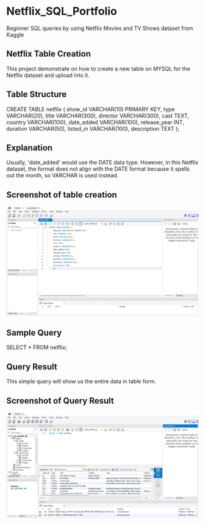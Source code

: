 # Netflix_SQL_Portfolio
Beginner SQL queries by using Netflix Movies and TV Shows dataset from Kaggle

## Netflix Table Creation
This project demonstrate on how to create a new table on MYSQL for the Netflix dataset and upload into it.

## Table Structure
CREATE TABLE netflix (
  show_id VARCHAR(10) PRIMARY KEY,
  type VARCHAR(20),
  title VARCHAR(300),
  director VARCHAR(300),
  cast TEXT,
  country VARCHAR(100),
  date_added VARCHAR(100),
  release_year INT,
  duration VARCHAR(50),
  listed_in VARCHAR(100),
  description TEXT
);

## Explanation
Usually, 'date_added' would use the DATE data type. However, in this Netflix dataset, the format does not align with the DATE format because it spells out the month, so VARCHAR is used instead.

## Screenshot of table creation
![Table Creation Screenshot](create_table_sql.png)

## Sample Query
SELECT * FROM netflix;

## Query Result
This simple query will show us the entire data in table form.

## Screenshot of Query Result
![Query Result](query_result.png)

